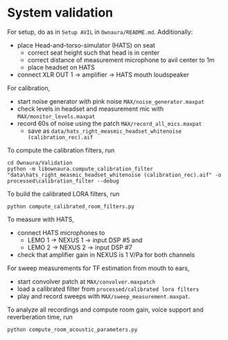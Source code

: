 # System validation

For setup, do as in `Setup AVIL` in `Ownaura/README.md`. Additionally:

- place Head-and-torso-simulator (HATS) on seat
  - correct seat height such that head is in center
  - correct distance of measurement microphone to avil center to 1m
  - place headset on HATS
- connect XLR OUT 1 -> amplifier -> HATS mouth loudspeaker

For calibration,

- start noise generator with pink noise `MAX/noise_generator.maxpat`
- check levels in headset and measurement mic with `MAX/monitor_levels.maxpat`
- record 60s of noise using the patch `MAX/record_all_mics.maxpat`
  - save as `data/hats_right_measmic_headset_whitenoise (calibration_rec).aif`

To compute the calibration filters, run

    cd Ownaura/Validation
    python -m libownaura.compute_calibration_filter "data\hats_right_measmic_headset_whitenoise (calibration_rec).aif" -o processed\calibration_filter --debug

To build the calibrated LORA filters, run

    python compute_calibrated_room_filters.py

To measure with HATS,

- connect HATS microphones to
    + LEMO 1 -> NEXUS 1 -> input DSP #5 and
    + LEMO 2 -> NEXUS 2 -> input DSP #7
- check that amplifier gain in NEXUS is 1 V/Pa for both channels

For sweep measurements for TF estimation from mouth to ears,

- start convolver patch at `MAX/convolver.maxpatch`
- load a calibrated filter from `processed/calibrated lora filters`
- play and record sweeps with `MAX/sweep_measurement.maxpat`.

To analyze all recordings and compute room gain, voice support and reverberation time, run

    python compute_room_acoustic_parameters.py